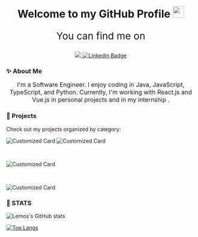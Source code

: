 <div align="center">
<img src="https://komarev.com/ghpvc/?username=maccuci&style=flat-square&color=blue" alt=""/>
<h1>
  Welcome to my GitHub Profile
  <img src="https://media.giphy.com/media/hvRJCLFzcasrR4ia7z/giphy.gif" width="30px"/>
</h1>
<div id="badges">
  <p style="font-size: 26px;">You can find me on </p>
  <a href="mailto:rlemos584@gmail.com">
  <img src="https://img.shields.io/badge/Gmail-D14836?style=for-the-badge&logo=gmail&logoColor=white"/>
  </a>
  <a href="https://www.linkedin.com/in/rodrigolemosdev/">
    <img src="https://img.shields.io/badge/LinkedIn-0077B5?style=for-the-badge&logo=linkedin&logoColor=white" alt="Linkedin Badge"/>
  </a>
</div> 
</div>

### ✨ About Me
<div align="center">
  <p style="font-size: 16px;">I'm a Software Engineer. I enjoy coding in Java, JavaScript, TypeScript, and Python. Currently, I'm working with React.js and Vue.js in personal projects and in my internship .</p>
</div>

 ### 🚀 Projects
Check out my projects organized by category:
<div>

![Customized Card](https://github-readme-stats.vercel.app/api/pin?username=LemosFTW\&repo=Backend-InvoiceReader\&title_color=fff\&icon_color=f9f9f9\&text_color=9f9f9f\&bg_color=151515)
![Customized Card](https://github-readme-stats.vercel.app/api/pin?username=LemosFTW\&repo=Invoice-Reader\&title_color=fff\&icon_color=f9f9f9\&text_color=9f9f9f\&bg_color=151515)

<br/>

![Customized Card](https://github-readme-stats.vercel.app/api/pin?username=LemosFTW\&repo=Freecol-New-Features\&title_color=fff\&icon_color=f9f9f9\&text_color=9f9f9f\&bg_color=151515)

<br/>

![Customized Card](https://github-readme-stats.vercel.app/api/pin?username=LemosFTW\&repo=NextJs_Read_Image_Content\&title_color=fff\&icon_color=f9f9f9\&text_color=9f9f9f\&bg_color=151515)

  
</div>


### 🚨 STATS


![Lemos's GitHub stats](https://github-readme-stats.vercel.app/api?username=LemosFTW&show_icons=true&theme=dracula)

<div style="width: 200px; display: inline-block">
<a href="https://github.com/LemosFTW/github-readme-stats">
  <img src="https://github-readme-stats.vercel.app/api/top-langs/?username=LemosFTW&langs_count=8&theme=dracula" alt="Top Langs" />
</a>
</div>

<br/>
  
